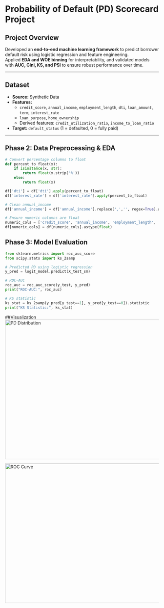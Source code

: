 # Probability of Default (PD) Scorecard Project

## Project Overview
Developed an **end-to-end machine learning framework** to predict borrower default risk using logistic regression and feature engineering.  
Applied **EDA and WOE binning** for interpretability, and validated models with **AUC, Gini, KS, and PSI** to ensure robust performance over time.

---

## Dataset
- **Source:** Synthetic Data  
- **Features:**
  - `credit_score`, `annual_income`, `employment_length`, `dti`, `loan_amount`, `term`, `interest_rate`
  - `loan_purpose`, `home_ownership`
  - Derived features: `credit_utilization_ratio`, `income_to_loan_ratio`
- **Target:** `default_status` (1 = defaulted, 0 = fully paid)

---

## Phase 2: Data Preprocessing & EDA

```python
# Convert percentage columns to float
def percent_to_float(x):
    if isinstance(x, str):
        return float(x.strip('%'))
    else:
        return float(x)

df['dti'] = df['dti'].apply(percent_to_float)
df['interest_rate'] = df['interest_rate'].apply(percent_to_float)

# Clean annual_income
df['annual_income'] = df['annual_income'].replace(',','', regex=True).astype(float)

# Ensure numeric columns are float
numeric_cols = ['credit_score', 'annual_income', 'employment_length', 'dti', 'loan_amount', 'interest_rate']
df[numeric_cols] = df[numeric_cols].astype(float)

```
## Phase 3: Model Evaluation
```python
from sklearn.metrics import roc_auc_score
from scipy.stats import ks_2samp

# Predicted PD using logistic regression
y_pred = logit_model.predict(X_test_sm)

# ROC-AUC
roc_auc = roc_auc_score(y_test, y_pred)
print("ROC-AUC:", roc_auc)

# KS statistic
ks_stat = ks_2samp(y_pred[y_test==1], y_pred[y_test==0]).statistic
print("KS Statistic:", ks_stat)
```

##Visualization
<img width="571" height="455" alt="PD Distribution" src="https://github.com/user-attachments/assets/93f4b718-cf44-43c0-88b4-892b2f294e34" />


<img width="567" height="455" alt="ROC Curve" src="https://github.com/user-attachments/assets/e9a75d03-0fdb-4de4-bbca-858b61d3dca0" />





